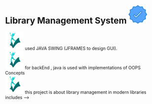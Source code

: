 # Library Management System <img alt="Globe" height="60" src="Lms/correct.png">
<div>
<img alt="Globe" height="60" src="Lms/DecisiveForthrightCuckoo-size_restricted.gif"> used JAVA SWING (JFRAMES to design GUI).
</br>
<img alt="Globe" height="60" src="Lms/DecisiveForthrightCuckoo-size_restricted.gif"> for backEnd , java is used with implementations of OOPS Concepts 
</br>
<img alt="Globe" height="60" src="Lms/DecisiveForthrightCuckoo-size_restricted.gif"> this project is about library management in modern libraries includes -->

#### 


</div>
